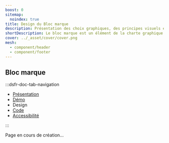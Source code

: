 ```yaml
---
boost: 0
sitemap:
  noindex: true
title: Design du Bloc marque
description: Présentation des choix graphiques, des principes visuels et des variantes disponibles du composant Bloc marque.
shortDescription: Le bloc marque est un élément de la charte graphique de l'État français. Il est utilisé pour représenter l'identité visuelle de l'État.
cover: ../_asset/cover/cover.png
mesh:
  - component/header
  - component/footer
---
```


## Bloc marque

:::dsfr-doc-tab-navigation

- [Présentation](../index.md)
- [Démo](../demo/index.md)
- Design
- [Code](../code/index.md)
- [Accessibilité](../accessibility/index.md)

:::

Page en cours de création...
